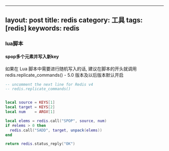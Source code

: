 
---
layout: post
title: redis
category: 工具
tags: [redis]
keywords: redis
---


### lua脚本

####  spop多个元素并写入新key
如果在 Lua 脚本中需要进行随机写入的话, 建议在脚本的开头就调用 redis.replicate_commands() - 5.0 版本及以后版本默认开启

```lua
-- uncomment the next line for Redis v4
-- redis.replicate_commands()


local source = KEYS[1]
local target = KEYS[2]
local num    = ARGV[1]

local elems = redis.call("SPOP", source, num)
if #elems > 0 then
  redis.call("SADD", target, unpack(elems))
end

return redis.status_reply("OK")   
```